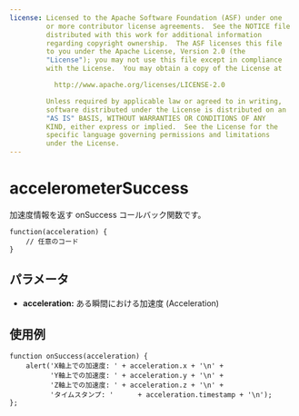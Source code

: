```yaml
---
license: Licensed to the Apache Software Foundation (ASF) under one
         or more contributor license agreements.  See the NOTICE file
         distributed with this work for additional information
         regarding copyright ownership.  The ASF licenses this file
         to you under the Apache License, Version 2.0 (the
         "License"); you may not use this file except in compliance
         with the License.  You may obtain a copy of the License at

           http://www.apache.org/licenses/LICENSE-2.0

         Unless required by applicable law or agreed to in writing,
         software distributed under the License is distributed on an
         "AS IS" BASIS, WITHOUT WARRANTIES OR CONDITIONS OF ANY
         KIND, either express or implied.  See the License for the
         specific language governing permissions and limitations
         under the License.
---
```


accelerometerSuccess
====================

加速度情報を返す onSuccess コールバック関数です。

    function(acceleration) {
        // 任意のコード
    }

パラメータ
----------

- __acceleration:__ ある瞬間における加速度 (Acceleration)

使用例
-------

    function onSuccess(acceleration) {
        alert('X軸上での加速度: ' + acceleration.x + '\n' +
              'Y軸上での加速度: ' + acceleration.y + '\n' +
              'Z軸上での加速度: ' + acceleration.z + '\n' +
              'タイムスタンプ: '      + acceleration.timestamp + '\n');
    };